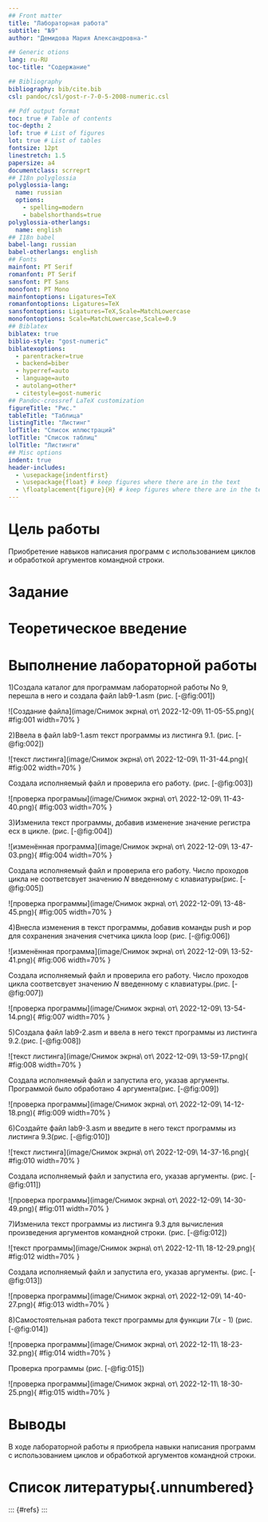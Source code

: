 ```yaml
---
## Front matter
title: "Лабораторная работа"
subtitle: "№9"
author: "Демидова Мария Александровна-"

## Generic otions
lang: ru-RU
toc-title: "Содержание"

## Bibliography
bibliography: bib/cite.bib
csl: pandoc/csl/gost-r-7-0-5-2008-numeric.csl

## Pdf output format
toc: true # Table of contents
toc-depth: 2
lof: true # List of figures
lot: true # List of tables
fontsize: 12pt
linestretch: 1.5
papersize: a4
documentclass: scrreprt
## I18n polyglossia
polyglossia-lang:
  name: russian
  options:
	- spelling=modern
	- babelshorthands=true
polyglossia-otherlangs:
  name: english
## I18n babel
babel-lang: russian
babel-otherlangs: english
## Fonts
mainfont: PT Serif
romanfont: PT Serif
sansfont: PT Sans
monofont: PT Mono
mainfontoptions: Ligatures=TeX
romanfontoptions: Ligatures=TeX
sansfontoptions: Ligatures=TeX,Scale=MatchLowercase
monofontoptions: Scale=MatchLowercase,Scale=0.9
## Biblatex
biblatex: true
biblio-style: "gost-numeric"
biblatexoptions:
  - parentracker=true
  - backend=biber
  - hyperref=auto
  - language=auto
  - autolang=other*
  - citestyle=gost-numeric
## Pandoc-crossref LaTeX customization
figureTitle: "Рис."
tableTitle: "Таблица"
listingTitle: "Листинг"
lofTitle: "Список иллюстраций"
lotTitle: "Список таблиц"
lolTitle: "Листинги"
## Misc options
indent: true
header-includes:
  - \usepackage{indentfirst}
  - \usepackage{float} # keep figures where there are in the text
  - \floatplacement{figure}{H} # keep figures where there are in the text
---
```


# Цель работы

Приобретение навыков написания программ с использованием циклов и
обработкой аргументов командной строки.

# Задание

# Теоретическое введение


# Выполнение лабораторной работы

1)Создала каталог для программам лабораторной работы No 9, перешла в него и создала файл lab9-1.asm (рис. [-@fig:001])

![Создание файла](image/Снимок экрна\ от\ 2022-12-09\ 11-05-55.png){ #fig:001 width=70% }

2)Ввела в файл lab9-1.asm текст программы из листинга 9.1. (рис. [-@fig:002])

![текст листинга](image/Снимок экрна\ от\ 2022-12-09\ 11-31-44.png){ #fig:002 width=70% }

Создала исполняемый файл и проверила его работу. (рис. [-@fig:003])

![проверка програмыы](image/Снимок экрна\ от\ 2022-12-09\ 11-43-40.png){ #fig:003 width=70% }

3)Изменила текст программы, добавив изменение значение регистра ecx в цикле. (рис. [-@fig:004])

![изменённая программа](image/Снимок экрна\ от\ 2022-12-09\ 13-47-03.png){ #fig:004 width=70% }

Создала исполняемый файл и проверила его работу. Число проходов цикла не соответсвует значению 𝑁
введенному с клавиатуры(рис. [-@fig:005])

![проверка программы](image/Снимок экрна\ от\ 2022-12-09\ 13-48-45.png){ #fig:005 width=70% }

4)Внесла изменения в текст программы, добавив команды push и pop для сохранения значения счетчика цикла loop (рис. [-@fig:006])

![изменённая программа](image/Снимок экрна\ от\ 2022-12-09\ 13-52-41.png){ #fig:006 width=70% }

Создала исполняемый файл и проверила его работу. Число проходов цикла соответсвует значению 𝑁 введенному с клавиатуры.(рис. [-@fig:007])

![проверка программы](image/Снимок экрна\ от\ 2022-12-09\ 13-54-14.png){ #fig:007 width=70% }

5)Создала файл lab9-2.asm и ввела в него текст программы из листинга 9.2.(рис. [-@fig:008])

![текст листинга](image/Снимок экрна\ от\ 2022-12-09\ 13-59-17.png){ #fig:008 width=70% }

Создала исполняемый файл и запустила его, указав аргументы. Программой было обработано 4 аргумента(рис. [-@fig:009])

![проверка программы](image/Снимок экрна\ от\ 2022-12-09\ 14-12-18.png){ #fig:009 width=70% }

6)Создайте файл lab9-3.asm и введите в него текст программы из листинга 9.3(рис. [-@fig:010])

![текст листинга](image/Снимок экрна\ от\ 2022-12-09\ 14-37-16.png){ #fig:010 width=70% }

Создала исполняемый файл и запустила его, указав аргументы. (рис. [-@fig:011])

![проверка программы](image/Снимок экрна\ от\ 2022-12-09\ 14-30-49.png){ #fig:011 width=70% }

7)Изменила текст программы из листинга 9.3 для вычисления произведения аргументов командной строки. (рис. [-@fig:012])

![текст программы](image/Снимок экрна\ от\ 2022-12-11\ 18-12-29.png){ #fig:012 width=70% }

Создала исполняемый файл и запустила его, указав аргументы. (рис. [-@fig:013])

![проверка программы](image/Снимок экрна\ от\ 2022-12-09\ 14-40-27.png){ #fig:013 width=70% }

8)Самостоятельная работа
текст программы для функции 7(𝑥 - 1) (рис. [-@fig:014])

![проверка программы](image/Снимок экрна\ от\ 2022-12-11\ 18-23-32.png){ #fig:014 width=70% }

Проверка программы (рис. [-@fig:015])

![проверка программы](image/Снимок экрна\ от\ 2022-12-11\ 18-30-25.png){ #fig:015 width=70% }


# Выводы

В ходе лабораторной работы я приобрела навыки написания программ с использованием циклов и
обработкой аргументов командной строки.

# Список литературы{.unnumbered}

::: {#refs}
:::
